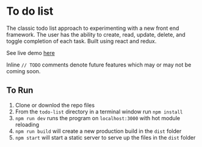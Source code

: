 # To do list

The classic todo list approach to experimenting with a new front end framework. The user has the ability to create, read, update, delete, and toggle completion of each task. Built using react and redux.

See live demo [here](https://todolistreact.herokuapp.com/)

Inline `// TODO` comments denote future features which may or may not be coming soon.

## To Run
1. Clone or downlod the repo files
2. From the `todo-list` directory in a terminal window run `npm install`
3. `npm run dev` runs the program on `localhost:3000` with hot module reloading
4. `npm run build` will create a new production build in the `dist` folder
5. `npm start` will start a static server to serve up the files in the `dist` folder
